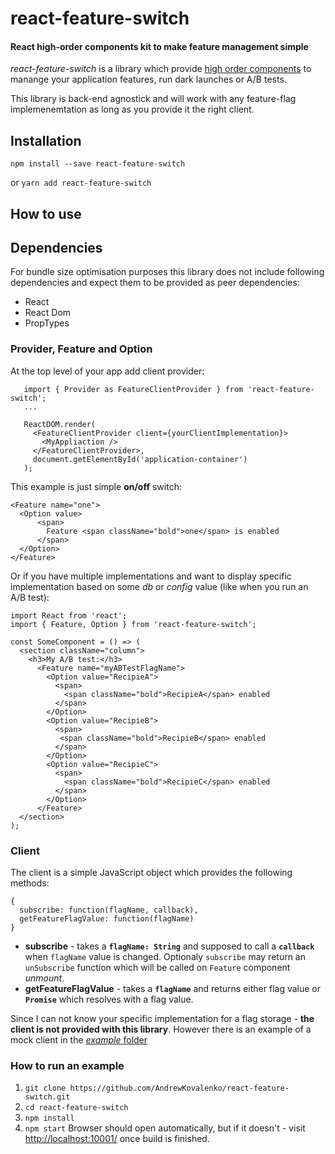# react-feature-switch
#### React high-order components kit to make feature management simple

*react-feature-switch* is a library which provide [high order components](https://reactjs.org/docs/higher-order-components.html) to 
manange your application features, run dark launches or A/B tests.

This library is back-end agnostick and will work with any feature-flag implemenemtation as long as you provide it the right client.

## Installation

`npm install --save react-feature-switch` 

or `yarn add react-feature-switch`

## How to use

## Dependencies
For bundle size optimisation purposes this library does not include following dependencies and 
expect them to be provided as peer dependencies:
- React
- React Dom
- PropTypes

### Provider, Feature and Option
At the top level of your app add client provider:
```
   import { Provider as FeatureClientProvider } from 'react-feature-switch';
   ...
   
   ReactDOM.render(
     <FeatureClientProvider client={yourClientImplementation}>
       <MyAppliaction />
     </FeatureClientProvider>,
     document.getElementById('application-container')
   );
```

This example is just simple **on/off** switch: 

```
<Feature name="one">
  <Option value>
      <span>
        Feature <span className="bold">one</span> is enabled
      </span>
  </Option>
</Feature>
```

Or if you have multiple implementations and want to display specific implementation based 
on some *db* or *config* value (like when you run an A/B test):

```
import React from 'react';
import { Feature, Option } from 'react-feature-switch';

const SomeComponent = () => (
  <section className="column">
    <h3>My A/B test:</h3>
      <Feature name="myABTestFlagName">
        <Option value="RecipieA">
          <span>
            <span className="bold">RecipieA</span> enabled
          </span>
        </Option>
        <Option value="RecipieB">
          <span>
           <span className="bold">RecipieB</span> enabled
          </span>
        </Option>
        <Option value="RecipieC">
          <span>
            <span className="bold">RecipieC</span> enabled
          </span>
        </Option>
      </Feature>
  </section>
);
```

### Client
The client is a simple JavaScript object which provides the following methods:

```
{
  subscribe: function(flagName, callback),
  getFeatureFlagValue: function(flagName)
}
```

- **subscribe** - takes a **`flagName: String`** and supposed to call a **`callback`** when `flagName` value is changed. Optionaly `subscribe` may return an 
`unSubscribe` function which will be called on `Feature` component *unmount*.
- **getFeatureFlagValue** - takes a **`flagName`** and returns either flag value or **`Promise`** which resolves with a flag value.

Since I can not know your specific implementation for a flag storage - **the client is not provided with this library**. 
However there is an example of a mock client in the [*example* folder](https://github.com/AndrewKovalenko/react-feature-switch/blob/master/example/js/client.js)

### How to run an example

1. `git clone https://github.com/AndrewKovalenko/react-feature-switch.git`
2. `cd react-feature-switch`
3. `npm install`
4. `npm start`
Browser should open automatically, but if it doesn't - visit [http://localhost:10001/](http://localhost:10001/) once build is finished.

